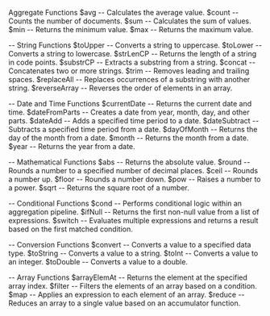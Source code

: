  Aggregate Functions
$avg -- Calculates the average value.
$count -- Counts the number of documents.
$sum -- Calculates the sum of values.
$min -- Returns the minimum value.
$max -- Returns the maximum value.


-- String Functions
$toUpper -- Converts a string to uppercase.
$toLower -- Converts a string to lowercase.
$strLenCP -- Returns the length of a string in code points.
$substrCP -- Extracts a substring from a string.
$concat -- Concatenates two or more strings.
$trim -- Removes leading and trailing spaces.
$replaceAll -- Replaces occurrences of a substring with another string.
$reverseArray -- Reverses the order of elements in an array.


-- Date and Time Functions
$currentDate -- Returns the current date and time.
$dateFromParts -- Creates a date from year, month, day, and other parts.
$dateAdd -- Adds a specified time period to a date.
$dateSubtract -- Subtracts a specified time period from a date.
$dayOfMonth -- Returns the day of the month from a date.
$month -- Returns the month from a date.
$year -- Returns the year from a date.


-- Mathematical Functions
$abs -- Returns the absolute value.
$round -- Rounds a number to a specified number of decimal places.
$ceil -- Rounds a number up.
$floor -- Rounds a number down.
$pow -- Raises a number to a power.
$sqrt -- Returns the square root of a number.


-- Conditional Functions
$cond -- Performs conditional logic within an aggregation pipeline.
$ifNull -- Returns the first non-null value from a list of expressions.
$switch -- Evaluates multiple expressions and returns a result based on the first matched condition.


-- Conversion Functions
$convert -- Converts a value to a specified data type.
$toString -- Converts a value to a string.
$toInt -- Converts a value to an integer.
$toDouble -- Converts a value to a double.


-- Array Functions
$arrayElemAt -- Returns the element at the specified array index.
$filter -- Filters the elements of an array based on a condition.
$map -- Applies an expression to each element of an array.
$reduce -- Reduces an array to a single value based on an accumulator function.
